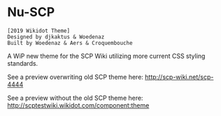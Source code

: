 # Nu-SCP

    [2019 Wikidot Theme]
    Designed by djkaktus & Woedenaz
    Built by Woedenaz & Aers & Croquembouche
    
A WiP new theme for the SCP Wiki utilizing more current CSS styling standards.

See a preview overwriting old SCP theme here: http://scp-wiki.net/scp-4444

See a preview without the old SCP theme here: http://scptestwiki.wikidot.com/component:theme
